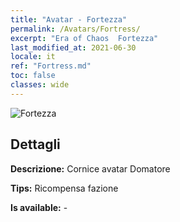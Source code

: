 ```yaml
---
title: "Avatar - Fortezza"
permalink: /Avatars/Fortress/
excerpt: "Era of Chaos  Fortezza"
last_modified_at: 2021-06-30
locale: it
ref: "Fortress.md"
toc: false
classes: wide
---
```

 ![Fortezza](/images/a/avatarFrame_46.png)

## Dettagli

 **Descrizione:** Cornice avatar Domatore 

 **Tips:** Ricompensa fazione 

 **Is available:**  - 

